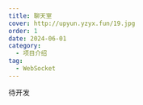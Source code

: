 ```yaml
---
title: 聊天室
cover: http://upyun.yzyx.fun/19.jpg
order: 1
date: 2024-06-01
category:
  - 项目介绍
tag:
  - WebSocket
---
```


<!-- more -->


待开发